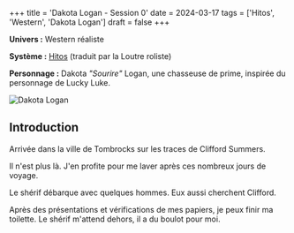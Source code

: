 +++
title = 'Dakota Logan - Session 0'
date = 2024-03-17
tags = ['Hitos', 'Western', 'Dakota Logan']
draft = false
+++

**Univers :** Western réaliste

**Système :** [Hitos](https://www.laloutreroliste.com/store/13-hitos) (traduit par la Loutre roliste)

**Personnage :** Dakota *"Sourire"* Logan, une chasseuse de prime, inspirée du personnage de Lucky Luke.

![Dakota Logan](/blog/images/dakota-logan/dakota-logan_1.jpg)

## Introduction

Arrivée dans la ville de Tombrocks sur les traces de Clifford Summers.

Il n'est plus là. J'en profite pour me laver après ces nombreux jours de voyage.

Le shérif débarque avec quelques hommes. Eux aussi cherchent Clifford.

Après des présentations et vérifications de mes papiers, je peux finir ma toilette. Le shérif m'attend dehors, il a du boulot pour moi.
